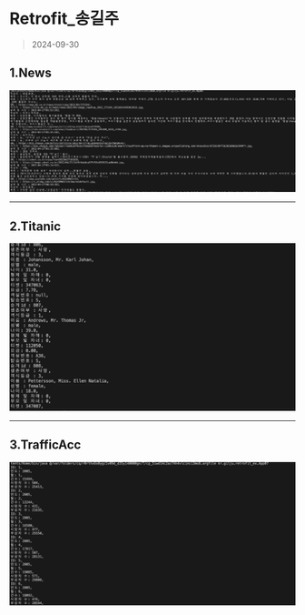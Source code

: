 # Retrofit_송길주
> 2024-09-30
>

## 1.News
<img src="./News.png">

---
## 2.Titanic
<img src="./Titanic.png">

---
## 3.TrafficAcc
<img src="./TrafficAcc.png">